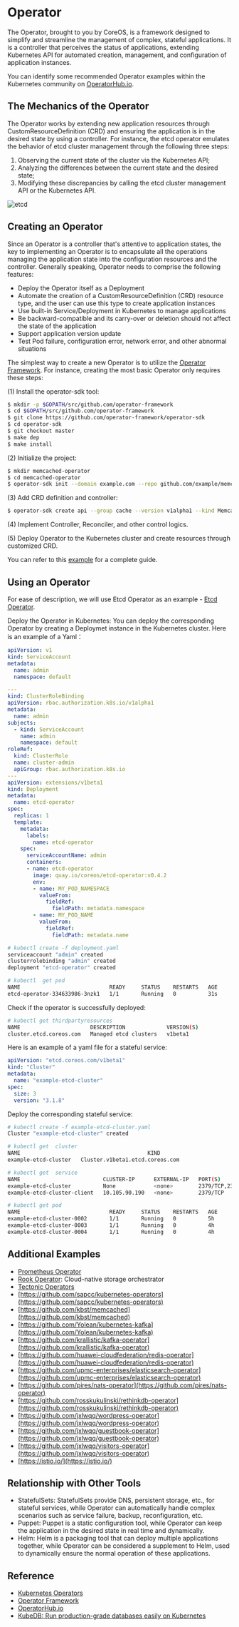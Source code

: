 # Operator

The Operator, brought to you by CoreOS, is a framework designed to simplify and streamline the management of complex, stateful applications. It is a controller that perceives the status of applications, extending Kubernetes API for automated creation, management, and configuration of application instances.

You can identify some recommended Operator examples within the Kubernetes community on [OperatorHub.io](https://www.operatorhub.io/).

## The Mechanics of the Operator

The Operator works by extending new application resources through CustomResourceDefinition (CRD) and ensuring the application is in the desired state by using a controller. For instance, the etcd operator emulates the behavior of etcd cluster management through the following three steps:

1. Observing the current state of the cluster via the Kubernetes API;
2. Analyzing the differences between the current state and the desired state;
3. Modifying these discrepancies by calling the etcd cluster management API or the Kubernetes API.

![etcd](../../.gitbook/assets/etcd%20%282%29.png)

## Creating an Operator

Since an Operator is a controller that's attentive to application states, the key to implementing an Operator is to encapsulate all the operations managing the application state into the configuration resources and the controller. Generally speaking, Operator needs to comprise the following features:

* Deploy the Operator itself as a Deployment
* Automate the creation of a CustomResourceDefinition (CRD) resource type, and the user can use this type to create application instances
* Use built-in Service/Deployment in Kubernetes to manage applications
* Be backward-compatible and its carry-over or deletion should not affect the state of the application
* Support application version update
* Test Pod failure, configuration error, network error, and other abnormal situations

The simplest way to create a new Operator is to utilize the [Operator Framework](https://github.com/operator-framework). For instance, creating the most basic Operator only requires these steps:

(1) Install the operator-sdk tool:

```bash
$ mkdir -p $GOPATH/src/github.com/operator-framework
$ cd $GOPATH/src/github.com/operator-framework
$ git clone https://github.com/operator-framework/operator-sdk
$ cd operator-sdk
$ git checkout master
$ make dep
$ make install
```

(2) Initialize the project:

```bash
$ mkdir memcached-operator
$ cd memcached-operator
$ operator-sdk init --domain example.com --repo github.com/example/memcached-operator
```

(3) Add CRD definition and controller:

```bash
$ operator-sdk create api --group cache --version v1alpha1 --kind Memcached --resource --controller
```

(4) Implement Controller, Reconciler, and other control logics.

(5) Deploy Operator to the Kubernetes cluster and create resources through customized CRD.

You can refer to this [example](https://github.com/operator-framework/operator-sdk/tree/master/testdata) for a complete guide.

## Using an Operator

For ease of description, we will use Etcd Operator as an example - [Etcd Operator](https://coreos.com/operators/etcd/docs/latest).

Deploy the Operator in Kubernetes: You can deploy the corresponding Operator by creating a Deploymet instance in the Kubernetes cluster. Here is an example of a Yaml：

```yaml
apiVersion: v1
kind: ServiceAccount
metadata:
  name: admin
  namespace: default

---
kind: ClusterRoleBinding
apiVersion: rbac.authorization.k8s.io/v1alpha1
metadata:
  name: admin
subjects:
  - kind: ServiceAccount
    name: admin
    namespace: default
roleRef:
  kind: ClusterRole
  name: cluster-admin
  apiGroup: rbac.authorization.k8s.io
---
apiVersion: extensions/v1beta1
kind: Deployment
metadata:
  name: etcd-operator
spec:
  replicas: 1
  template:
    metadata:
      labels:
        name: etcd-operator
    spec:
      serviceAccountName: admin
      containers:
      - name: etcd-operator
        image: quay.io/coreos/etcd-operator:v0.4.2
        env:
        - name: MY_POD_NAMESPACE
          valueFrom:
            fieldRef:
              fieldPath: metadata.namespace
        - name: MY_POD_NAME
          valueFrom:
            fieldRef:
              fieldPath: metadata.name
```

```bash
# kubectl create -f deployment.yaml
serviceaccount "admin" created
clusterrolebinding "admin" created
deployment "etcd-operator" created

# kubectl  get pod
NAME                            READY     STATUS    RESTARTS   AGE
etcd-operator-334633986-3nzk1   1/1       Running   0          31s
```

Check if the operator is successfully deployed:

```bash
# kubectl get thirdpartyresources
NAME                      DESCRIPTION             VERSION(S)
cluster.etcd.coreos.com   Managed etcd clusters   v1beta1
```

Here is an example of a yaml file for a stateful service:

```yaml
apiVersion: "etcd.coreos.com/v1beta1"
kind: "Cluster"
metadata:
  name: "example-etcd-cluster"
spec:
  size: 3
  version: "3.1.8"
```

Deploy the corresponding stateful service:

```bash
# kubectl create -f example-etcd-cluster.yaml
Cluster "example-etcd-cluster" created

# kubectl get  cluster
NAME                                        KIND
example-etcd-cluster   Cluster.v1beta1.etcd.coreos.com

# kubectl get  service
NAME                          CLUSTER-IP      EXTERNAL-IP   PORT(S)
example-etcd-cluster          None            <none>        2379/TCP,2380/TCP
example-etcd-cluster-client   10.105.90.190   <none>        2379/TCP

# kubectl get pod
NAME                            READY     STATUS    RESTARTS   AGE
example-etcd-cluster-0002       1/1       Running   0          5h
example-etcd-cluster-0003       1/1       Running   0          4h
example-etcd-cluster-0004       1/1       Running   0          4h
```

## Additional Examples

* [Prometheus Operator](https://coreos.com/operators/prometheus/docs/latest)
* [Rook Operator](https://github.com/rook/rook): Cloud-native storage orchestrator
* [Tectonic Operators](https://coreos.com/tectonic)
* [https://github.com/sapcc/kubernetes-operators](https://github.com/sapcc/kubernetes-operators)
* [https://github.com/kbst/memcached](https://github.com/kbst/memcached)
* [https://github.com/Yolean/kubernetes-kafka](https://github.com/Yolean/kubernetes-kafka)
* [https://github.com/krallistic/kafka-operator](https://github.com/krallistic/kafka-operator)
* [https://github.com/huawei-cloudfederation/redis-operator](https://github.com/huawei-cloudfederation/redis-operator)
* [https://github.com/upmc-enterprises/elasticsearch-operator](https://github.com/upmc-enterprises/elasticsearch-operator)
* [https://github.com/pires/nats-operator](https://github.com/pires/nats-operator)
* [https://github.com/rosskukulinski/rethinkdb-operator](https://github.com/rosskukulinski/rethinkdb-operator)
* [https://github.com/jxlwqq/wordpress-operator](https://github.com/jxlwqq/wordpress-operator)
* [https://github.com/jxlwqq/guestbook-operator](https://github.com/jxlwqq/guestbook-operator)
* [https://github.com/jxlwqq/visitors-operator](https://github.com/jxlwqq/visitors-operator)
* [https://istio.io/](https://istio.io/)

## Relationship with Other Tools

* StatefulSets: StatefulSets provide DNS, persistent storage, etc., for stateful services, while Operator can automatically handle complex scenarios such as service failure, backup, reconfiguration, etc.
* Puppet: Puppet is a static configuration tool, while Operator can keep the application in the desired state in real time and dynamically.
* Helm: Helm is a packaging tool that can deploy multiple applications together, while Operator can be considered a supplement to Helm, used to dynamically ensure the normal operation of these applications.

## Reference

* [Kubernetes Operators](https://coreos.com/operators)
* [Operator Framework](https://github.com/operator-framework)
* [OperatorHub.io](https://www.operatorhub.io/)
* [KubeDB: Run production-grade databases easily on Kubernetes](https://kubedb.com/)
